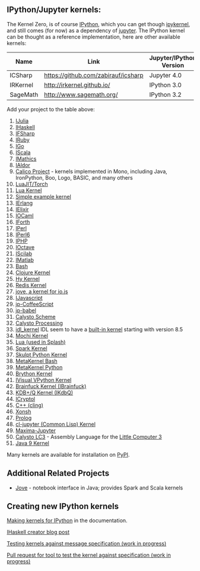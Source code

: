 ## IPython/Jupyter kernels:

The Kernel Zero, is of course [IPython](https://ipython.org), which you can get though [ipykernel](https://pypi.python.org/pypi/ipykernel), and still comes (for now) as a dependency of [jupyter](https://jupyter.org). The IPython kernel can be thought as a reference implementation, here are other available kernels:

|Name| Link | Jupyter/IPython Version | Language(s) Version | 3rd party dependencies |
|----|------|-------------------------|---------------------|------------------------|
|ICSharp|https://github.com/zabirauf/icsharp|Jupyter 4.0|C# 4.0+|scriptcs|
|IRKernel|http://irkernel.github.io/|IPython 3.0|R 3.2|rzmq|
|SageMath|http://www.sagemath.org/|IPython 3.2|Any|many|

Add your project to the table above:

1.   [IJulia](https://github.com/JuliaLang/IJulia.jl)
1.   [IHaskell](http://nbviewer.ipython.org/github/gibiansky/IHaskell/blob/master/notebooks/IHaskell.ipynb)
1.   [IFSharp](http://nbviewer.ipython.org/github/BayardRock/IfSharp/blob/master/Feature%20Notebook.ipynb)
1.   [IRuby](https://github.com/SciRuby/iruby)
1.   [IGo](https://github.com/takluyver/igo)
1.   [IScala](https://github.com/mattpap/IScala)
1.   [IMathics](http://nbviewer.ipython.org/gist/sn6uv/8381447)
1.   [IAldor](https://github.com/mattpap/IAldor)
1.   [Calico Project](http://nbviewer.ipython.org/urls/bitbucket.org/ipre/calico/raw/master/notebooks/Calico%20Overview.ipynb) - kernels implemented in Mono, including Java, IronPython, Boo, Logo, BASIC, and many others
1.   [LuaJIT/Torch](https://github.com/facebook/iTorch)
1.   [Lua Kernel](https://github.com/neomantra/lua_ipython_kernel)
1.   [Simple example kernel](https://github.com/dsblank/simple_kernel)
1.   [IErlang](https://github.com/robbielynch/ierlang)
1.   [IElixir](https://github.com/pprzetacznik/IElixir)
1.   [IOCaml](https://github.com/andrewray/iocaml)
1.   [IForth](https://github.com/jdfreder/iforth)
1.   [IPerl](https://metacpan.org/release/Devel-IPerl)
1.   [IPerl6](https://github.com/timo/iperl6kernel)
1.   [IPHP](https://github.com/dawehner/ipython-php)
1.   [IOctave](https://github.com/calysto/octave_kernel)
1.   [IScilab](https://github.com/blink1073/scilab_kernel)
1.   [IMatlab](https://github.com/calysto/matlab_kernel)
1.   [Bash](https://github.com/takluyver/bash_kernel)
1.   [Clojure Kernel](https://github.com/roryk/ipython-clojure)
1.   [Hy Kernel](https://github.com/bollwyvl/hy_kernel/)
1.   [Redis Kernel](https://github.com/supercoderz/redis_kernel)
1.   [jove, a kernel for io.js](https://www.npmjs.com/package/jove)
1.   [IJavascript](https://www.npmjs.com/package/ijavascript)
1.   [jp-CoffeeScript](https://www.npmjs.com/package/jp-coffeescript)
1.   [jp-babel](https://www.npmjs.com/package/jp-babel)
1.   [Calysto Scheme](https://github.com/Calysto/calysto_scheme)
1.   [Calysto Processing](https://github.com/Calysto/calysto_processing)
1.   [idl_kernel](https://github.com/lstagner/idl_kernel) IDL seem to have a [built-in kernel](http://www.exelisvis.com/docs/idl_kernel.html) starting with version 8.5 
1.   [Mochi Kernel](https://github.com/pya/mochi-kernel) 
1.   [Lua (used in Splash)](https://github.com/scrapinghub/splash/tree/master/splash/kernel)
1.   [Spark Kernel](https://github.com/ibm-et/spark-kernel)
1.   [Skulpt Python Kernel](https://github.com/Calysto/skulpt_python)
1.   [MetaKernel Bash](https://github.com/Calysto/metakernel/tree/master/metakernel_bash)
1.   [MetaKernel Python](https://github.com/Calysto/metakernel/tree/master/metakernel_python)
1.   [Brython Kernel](https://github.com/kikocorreoso/brythonmagic)
1.   [IVisual VPython Kernel](https://pypi.python.org/pypi/IVisual)
1.   [Brainfuck Kernel (IBrainfuck)](https://github.com/robbielynch/ibrainfuck)
1.   [KDB+/Q Kernel (IKdbQ)](https://github.com/jvictorchen/IKdbQ)
1.   [ICryptol](https://github.com/GaloisInc/ICryptol)
1.   [C++ (cling)](https://github.com/minrk/clingkernel)
1.   [Xonsh](https://github.com/calysto/xonsh_kernel)
1.   [Prolog](https://github.com/Calysto/calysto_prolog)
1.   [cl-jupyter (Common Lisp) Kernel](https://github.com/fredokun/cl-jupyter/blob/master/about-cl-jupyter.ipynb)
1.   [Maxima-Jupyter](https://github.com/robert-dodier/maxima-jupyter)
1.   [Calysto LC3](https://github.com/Calysto/calysto_lc3) - Assembly Language for the [Little Computer 3](https://en.wikipedia.org/wiki/LC-3)
1.   [Java 9 Kernel](https://github.com/Bachmann1234/java9_kernel)


Many kernels are available for installation on [PyPI](https://pypi.python.org/pypi?:action=browse&c=586).

## Additional Related Projects

*   [Jove](https://github.com/jove-sh) - notebook interface in Java; provides Spark and Scala kernels

## Creating new IPython kernels

[Making kernels for IPython](http://ipython.org/ipython-doc/dev/development/kernels.html) in the documentation.

[IHaskell creator blog
post](http://andrew.gibiansky.com/blog/ipython/ipython-kernels/)

[Testing kernels against message specification (work in progress)](https://github.com/ipython/ipython/wiki/Dev:-Testing-kernels-against-message-specification)

[Pull request for tool to test the kernel against specification (work in progress)](https://github.com/ipython/ipython/pull/7646) 